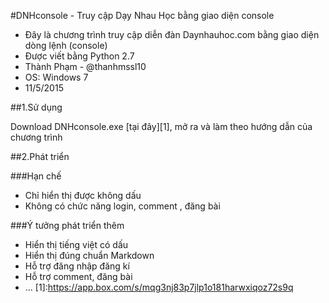 #DNHconsole - Truy cập Dạy Nhau Học bằng giao diện console

* Đây là chương trình truy cập diễn đàn Daynhauhoc.com bằng giao diện dòng lệnh (console)
* Được viết bằng Python 2.7
* Thành Phạm - @thanhmssl10
* OS: Windows 7
* 11/5/2015

##1.Sử dụng

Download DNHconsole.exe [tại đây][1], mở ra và làm theo hướng dẫn của chương trình

##2.Phát triển

###Hạn chế
* Chỉ hiển thị được không dấu
* Không có chức năng login, comment , đăng bài

###Ý tưởng phát triển thêm

* Hiển thị tiếng việt có dấu
* Hiển thị đúng chuẩn Markdown
* Hỗ trợ đăng nhập đăng kí
* Hỗ trợ comment, đăng bài
* ...
[1]:https://app.box.com/s/mqg3nj83p7jlp1o181harwxiqoz72s9q
